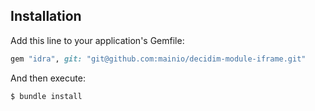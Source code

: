 

## Installation

Add this line to your application's Gemfile:

```ruby
gem "idra", git: "git@github.com:mainio/decidim-module-iframe.git"
```

And then execute:

```bash
$ bundle install
```



